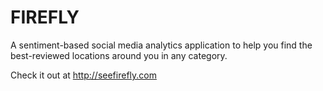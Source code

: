 # FIREFLY

A sentiment-based social media analytics application to help you find the best-reviewed locations around you in any category.


Check it out at http://seefirefly.com
